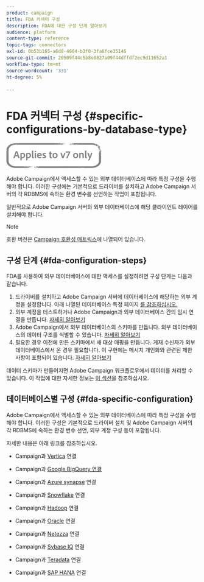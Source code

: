 ```yaml
---
product: campaign
title: FDA 커넥터 구성
description: FDA에 대한 구성 단계 알아보기
audience: platform
content-type: reference
topic-tags: connectors
exl-id: 0b53b165-a6d8-4604-b3f0-3fa6fce35146
source-git-commit: 20509f44c5b8e0827a09f44dffdf2ec9d11652a1
workflow-type: tm+mt
source-wordcount: '331'
ht-degree: 5%

---
```


# FDA 커넥터 구성 {#specific-configurations-by-database-type}

![](../../assets/v7-only.svg)

Adobe Campaign에서 액세스할 수 있는 외부 데이터베이스에 따라 특정 구성을 수행해야 합니다. 이러한 구성에는 기본적으로 드라이버를 설치하고 Adobe Campaign 서버의 각 RDBMS에 속하는 환경 변수를 선언하는 작업이 포함됩니다.

일반적으로 Adobe Campaign 서버의 외부 데이터베이스에 해당 클라이언트 레이어를 설치해야 합니다.

>[!NOTE]
>
>호환 버전은 [Campaign 호환성 매트릭스](../../rn/using/compatibility-matrix.md#FederatedDataAccessFDA)에 나열되어 있습니다.

## 구성 단계 {#fda-configuration-steps}

FDA를 사용하여 외부 데이터베이스에 대한 액세스를 설정하려면 구성 단계는 다음과 같습니다.

1. 드라이버를 설치하고 Adobe Campaign 서버에 데이터베이스에 해당하는 외부 계정을 설정합니다. 아래 나열된 데이터베이스 특정 페이지 [를 참조하십시오.](#fda-specific-configuration)
1. 외부 계정을 테스트하거나 Adobe Campaign과 외부 데이터베이스 간의 임시 연결을 만듭니다. [자세히 알아보기](../../installation/using/connecting-to-database.md)
1. Adobe Campaign에서 외부 데이터베이스의 스키마를 만듭니다. 외부 데이터베이스의 데이터 구조를 식별할 수 있습니다. [자세히 알아보기](../../installation/using/creating-data-schema.md)
1. 필요한 경우 이전에 만든 스키마에서 새 대상 매핑을 만듭니다. 게재 수신자가 외부 데이터베이스에서 온 경우 필요합니다. 이 구현에는 메시지 개인화와 관련된 제한 사항이 포함되어 있습니다. [자세히 알아보기](../../installation/using/defining-data-mapping.md)

데이터 스키마가 만들어지면 Adobe Campaign 워크플로우에서 데이터를 처리할 수 있습니다. 이 작업에 대한 자세한 정보는 [이 섹션](../../workflow/using/accessing-an-external-database--fda-.md)을 참조하십시오.

## 데이터베이스별 구성 {#fda-specific-configuration}

Adobe Campaign에서 액세스할 수 있는 외부 데이터베이스에 따라 특정 구성을 수행해야 합니다. 이러한 구성은 기본적으로 드라이버 설치 및 Adobe Campaign 서버의 각 RDBMS에 속하는 환경 변수 선언, 외부 계정 구성 등이 포함됩니다.

자세한 내용은 아래 링크를 참조하십시오.

* Campaign과 [Vertica](../../installation/using/configure-fda-vertica.md) 연결

* Campaign과 [Google BigQuery 연결](../../installation/using/configure-fda-google-big-query.md)

* Campaign과 [Azure synapse](../../installation/using/configure-fda-synapse.md) 연결

* Campaign과 [Snowflake](../../installation/using/configure-fda-snowflake.md) 연결

* Campaign과 [Hadoop](../../installation/using/configure-fda-hadoop.md) 연결

* Campaign과 [Oracle](../../installation/using/configure-fda-oracle.md) 연결

* Campaign과 [Netezza](../../installation/using/configure-fda-netezza.md) 연결

* Campaign과 [Sybase IQ](../../installation/using/configure-fda-sybase.md) 연결

* Campaign과 [Teradata](../../installation/using/configure-fda-teradata.md) 연결

* Campaign과 [SAP HANA](../../installation/using/configure-fda-sap-hana.md) 연결
